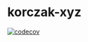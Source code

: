 # korczak-xyz

[![codecov](https://codecov.io/gh/oskarissimus/korczak-xyz/branch/main/graph/badge.svg?token=YTMPWUM27I)](https://codecov.io/gh/oskarissimus/korczak-xyz)
